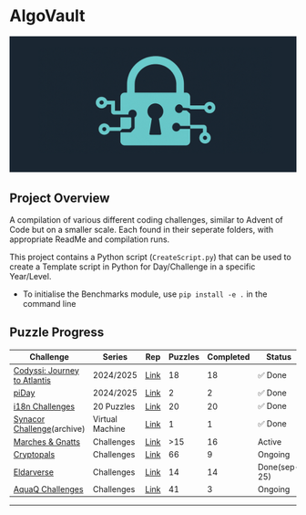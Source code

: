 # AlgoVault
![alt text](<algo vault.png>)
## Project Overview
A compilation of various different coding challenges, similar to Advent of Code but on a smaller scale. Each found in their seperate folders, with appropriate ReadMe and compilation runs.

This project contains a Python script (`CreateScript.py`) that can be used to create a Template script in Python for Day/Challenge in a specific Year/Level.

* To initialise the Benchmarks module, use `pip install -e .` in the command line

## Puzzle Progress

| Challenge                   | Series    | Rep | Puzzles | Completed | Status    |
|-----------------------------|-----------|--------|---------|-----------|-----------|
| [Codyssi: Journey to Atlantis](https://www.codyssi.com/challenge_set_2?)| 2024/2025 | [Link](/Codyssi)   | 18      | 18        | ✅ Done  |
| [piDay](https://ivanr3d.com/projects/pi/)             | 2024/2025 | [Link](/pi)   | 2       | 2         | ✅ Done  |
| [i18n Challenges](https://i18n-puzzles.com/)             | 20 Puzzles| [Link](/i18n)   | 20      | 20        | ✅ Done  |
| [Synacor Challenge](https://github.com/Aneurysm9/vm_challenge/tree/main)(archive)      | Virtual Machine | [Link](/synacor) | 1       | 1         | ✅ Done  |
| [Marches & Gnatts](https://www.cryptopals.com/)      | Challenges | [Link](/MNG) | >15       | 16         | Active  |
| [Cryptopals](https://mng.quest/)      | Challenges | [Link](https://github.com/abbasmoosajee07/cryptopals) | 66       | 9         | Ongoing  |
| [Eldarverse](https://www.eldarverse.com/)      | Challenges | [Link](/eldarverse/sep_25/) | 14       | 14         | Done(sep-25)  |
| [AquaQ Challenges](https://challenges.aquaq.co.uk/)      | Challenges | [Link](/AquaQ/) | 41       | 3         | Ongoing  |
-------------

